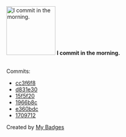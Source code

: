 <img src="https://my-badges.github.io/my-badges/morning-commits.png" alt="I commit in the morning." title="I commit in the morning." width="128">
<strong>I commit in the morning.</strong>
<br><br>

Commits:

- <a href="https://github.com/HorebZ/HorebZ/commit/cc3f6f88d0e967e8612d9f26fc639928a1423444">cc3f6f8</a>
- <a href="https://github.com/HorebZ/HorebZ/commit/d831e303b48662454c1c699061296374e8be4f8f">d831e30</a>
- <a href="https://github.com/HorebZ/HorebZ/commit/15f5f2072ce1478feddcba365d7492276458d757">15f5f20</a>
- <a href="https://github.com/HorebZ/HorebZ/commit/1966b8c2883b3bbdd0fd22ab566cfb457a0b82a3">1966b8c</a>
- <a href="https://github.com/HorebZ/HorebZ/commit/e360bdc5648754b77de9b992c9076125589f291c">e360bdc</a>
- <a href="https://github.com/HorebZ/HorebZ/commit/170971240db9df450108ce29da41e3c1c8d7b1bf">1709712</a>


Created by <a href="https://github.com/my-badges/my-badges">My Badges</a>
